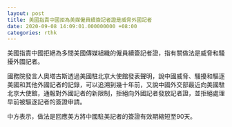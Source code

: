 ```yaml
---
layout: post
title: 美國指責中國拒為美媒僱員續簽記者證是威脅外國記者
date: 2020-09-08 14:09:01.000000000 +08:00
categories: rthk
---
```


美國指責中國拒絕為多間美國傳媒組織的僱員續簽記者證，指有關做法是威脅和騷擾外國記者。

國務院發言人奧塔古斯透過美國駐北京大使館發表聲明，說中國威脅、騷擾和驅逐美國和其他外國記者的記錄，可以追溯到幾十年前，又說中國外交部最近向美國駐北京大使館，通報對外國記者的新限制，拒絕向外國記者發放記者證，並拒絕處理早前被驅逐記者的簽證申請。

中方表示，做法是回應美方將中國駐美記者的簽證有效期縮短至90天。
